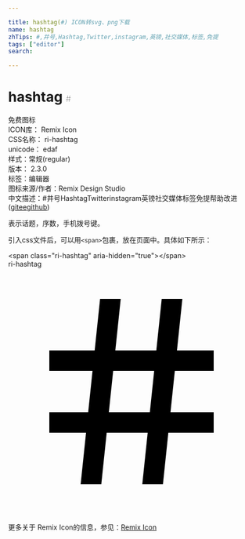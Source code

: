 ```yaml
---

title: hashtag(#) ICON转svg、png下载
name: hashtag
zhTips: #,井号,Hashtag,Twitter,instagram,英镑,社交媒体,标签,免提
tags: ["editor"]
search: 

---
```


# hashtag  <small style="font-size: 60%;font-weight: 100">#</small>


<div class="detail-page">
<p>
<span><span class="badge-success badge">免费图标</span> </span>
<br/>
<span>
ICON库：
<span class="badge-secondary badge">Remix Icon</span> 
</span>
<br/>
<span>
CSS名称：
<span class="badge-secondary badge">ri-hashtag</span> 
</span>
<br/>
<span>
unicode：
<span class="badge-secondary badge">edaf</span> 
<copy-btn content='edaf' btn-title=""></copy-btn>
<copy-btn :content='String.fromCodePoint(parseInt("edaf", 16))' btn-title="复制U"></copy-btn>
</span><br/><span>样式：<span class="badge-light badge">常规(regular)</span></span>
<br/>
<span>
版本：
<span class="badge-secondary badge">2.3.0</span> 
</span><br/><span>标签：<span class="badge-light badge"><router-link to="/tags/editor.html">编辑器</router-link></span></span>
<br/>
<span>图标来源/作者：<span class="badge-light badge">Remix Design Studio</span></span> 
<br/>
<span class="zh-detail">中文描述：<span class="badge-primary badge">#</span><span class="badge-primary badge">井号</span><span class="badge-primary badge">Hashtag</span><span class="badge-primary badge">Twitter</span><span class="badge-primary badge">instagram</span><span class="badge-primary badge">英镑</span><span class="badge-primary badge">社交媒体</span><span class="badge-primary badge">标签</span><span class="badge-primary badge">免提</span><span class="help-link"><span>帮助改进</span>(<a href="https://gitee.com/liuwave/icon-helper/edit/master/json/remix/editor/hashtag.json" target="_blank" rel="noopener noreferrer">gitee</a><a href="https://github.com/liuwave/icon-helper/edit/master/json/remix/editor/hashtag.json" target="_blank" rel="noopener noreferrer">github</a></span>)</span><br/>
</p>
</div><div class="description description alert alert-light">表示话题，序数，手机拨号键。</div>
<div class="alert alert-dark">
  <i class="ri-hashtag ri-xs"></i>
  <i class="ri-hashtag ri-sm"></i>
  <i class="ri-hashtag ri-lg"></i>
  <i class="ri-hashtag ri-2x"></i>
  <i class="ri-hashtag ri-3x"></i>
  <i class="ri-hashtag ri-5x"></i>
  <i class="ri-hashtag ri-7x"></i>
</div>
<div>
  <p>引入css文件后，可以用<code>&lt;span&gt;</code>包裹，放在页面中。具体如下所示：    
  </p>
  <div class="alert alert-primary" style="font-size: 14px">
    &lt;span class="ri-hashtag" aria-hidden="true"&gt;&lt;/span&gt;
    <copy-btn content='<span class="ri-hashtag" aria-hidden="true"></span>'></copy-btn>
  </div>
  <div class="alert alert-secondary">
    <i class="ri-hashtag"
    style="font-size: 24px"
    aria-hidden="true"></i> ri-hashtag
    <copy-btn content="ri-hashtag" btn-title="复制图标名称"></copy-btn>
  </div>
</div>
<div id="svg" class="svg-wrap">
<svg xmlns="http://www.w3.org/2000/svg" viewBox="0 0 24 24">
    <g>
        <path fill="none" d="M0 0h24v24H0z"/>
        <path d="M7.784 14l.42-4H4V8h4.415l.525-5h2.011l-.525 5h3.989l.525-5h2.011l-.525 5H20v2h-3.784l-.42 4H20v2h-4.415l-.525 5h-2.011l.525-5H9.585l-.525 5H7.049l.525-5H4v-2h3.784zm2.011 0h3.99l.42-4h-3.99l-.42 4z"/>
    </g>
</svg>

</div>
<detail full-name='ri-hashtag'></detail>
    
<div><p>更多关于  Remix Icon的信息，参见：<a target="_blank" href="https://iconhelper.cn/remix.html">Remix Icon</a>
</p></div>
